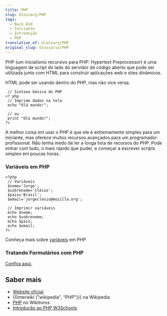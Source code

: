 ```yaml
---
title: PHP
slug: Glossary/PHP
tags:
  - Back End
  - Iniciante
  - Introdução
  - PHP
translation_of: Glossary/PHP
original_slug: Glossario/PHP
---
```

PHP (um inicialismo recursivo para PHP: Hypertext Preprocessor) é uma linguagem de script do lado do servidor de código aberto que pode ser utilizada junto com HTML para construir aplicações web e sites dinâmicos.

HTML pode ser usando dentro do PHP, mas não vice versa.

     // Sintaxe básica do PHP
    <? php
     // Imprime dados na tela
     echo "Olá mundo!";

     // ou
     print "Olá mundo!";
    ?>

A melhor coisa em usar o PHP é que ele é extremamente simples para um iniciante, mas oferece muitos recursos avançados para um programador profissional. Não tenha medo de ler a longa lista de recursos do PHP. Pode entrar com tudo, o mais rápido que puder, e começar a escrever scripts simples em poucas horas.

### Variáveis em PHP

    <?php
     // Variáveis
     $nome='Jorge';
     $sobrenome='Clésio';
     $pais='Brasil';
     $email='jorgeclesio@mozilla.org';

     // Imprimir variáveis
     echo $nome;
     echo $sobrenome;
     echo $pais;
     echo $email;
    ?>

Conheça mais sobre [variáveis](/pt-BR/docs/Glossario/PHP) em PHP

### Tratando Formulários com PHP

[Confira aqui.](/pt-BR/docs/Glossario/Tratando_Formul%C3%A1rios_com_PHP)

## Saber mais

- [Website oficial](http://php.net/)
- {{Interwiki ("wikipedia", "PHP")}} na Wikipedia
- [PHP](https://en.wikibooks.org/wiki/PHP_Programming) no Wikilivros
- [Introdução ao PHP W3Schools](https://www.w3schools.com/PhP/php_intro.asp)
